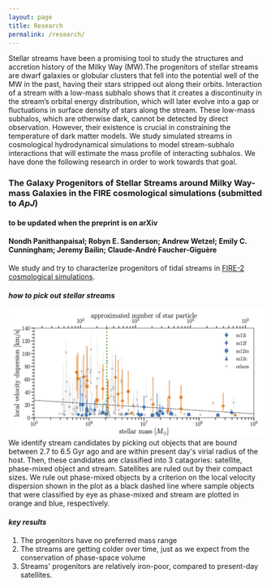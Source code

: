 ```yaml
---
layout: page
title: Research
permalink: /research/
---
```

Stellar streams have been a promising tool to study the structures and accretion history of the Milky Way (MW).The progenitors of stellar streams are dwarf galaxies or globular clusters that fell into the potential well of the MW in the past, having their stars stripped out along their orbits. Interaction of a stream with a low-mass subhalo shows that it creates a discontinuity in the stream’s orbital energy distribution, which will later evolve into a gap or fluctuations in surface density of stars along the stream. These low-mass subhalos, which are otherwise dark, cannot be detected by direct observation. However, their existence is crucial in constraining the temperature of dark matter models. We study simulated streams in cosmological hydrodynamical simulations to model stream-subhalo interactions that will estimate the mass profile of interacting subhalos. We have done the following research in order to work towards that goal.

### **The Galaxy Progenitors of Stellar Streams around Milky Way-mass Galaxies in the FIRE cosmological simulations (submitted to *ApJ*)**
#### to be updated when the preprint is on arXiv
#### Nondh Panithanpaisal; Robyn E. Sanderson; Andrew Wetzel; Emily C. Cunningham; Jeremy Bailin; Claude-André Faucher-Giguère
We study and try to characterize progenitors of tidal streams in [FIRE-2 cosmological simulations](https://ui.adsabs.harvard.edu/abs/2018MNRAS.480..800H/abstract).

#### *how to pick out stellar streams*
![classification](/assets/stream_local_vel_dispersion.png)
We identify stream candidates by picking out objects that are bound between 2.7 to 6.5 Gyr ago and are within present day's virial radius of the host. Then, these candidates are classified into 3 catagories: satellite, phase-mixed object and stream. Satellites are ruled out by their compact sizes. We rule out phase-mixed objects by a criterion on the local velocity dispersion shown in the plot as a black dashed line where sample objects that were classified by eye as phase-mixed and stream are plotted in orange and blue, respectively.

#### *key results*
1. The progenitors have no preferred mass range
2. The streams are getting colder over time, just as we expect from the conservation of phase-space volume
3. Streams' progenitors are relatively iron-poor, compared to present-day satellites.
